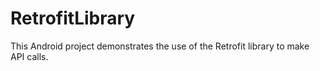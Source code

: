 # RetrofitLibrary
This Android project demonstrates the use of the Retrofit library to make API calls.
